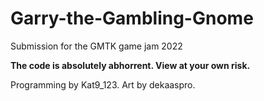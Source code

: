 # Garry-the-Gambling-Gnome
Submission for the GMTK game jam 2022

<b>The code is absolutely abhorrent. View at your own risk.</b>

Programming by Kat9_123.
Art by dekaaspro.


